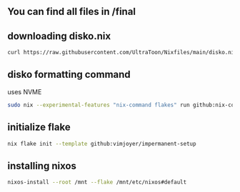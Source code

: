 ## You can find all files in /final

## downloading disko.nix
```bash
curl https://raw.githubusercontent.com/UltraToon/Nixfiles/main/disko.nix -O /tmp/disko.nix
```

## disko formatting command
uses NVME
```bash
sudo nix --experimental-features "nix-command flakes" run github:nix-community/disko -- --mode disko /tmp/disko.nix --arg device '"/dev/nvme0n1"'
```

## initialize flake
```bash
nix flake init --template github:vimjoyer/impermanent-setup
```

## installing nixos
```bash
nixos-install --root /mnt --flake /mnt/etc/nixos#default
```
